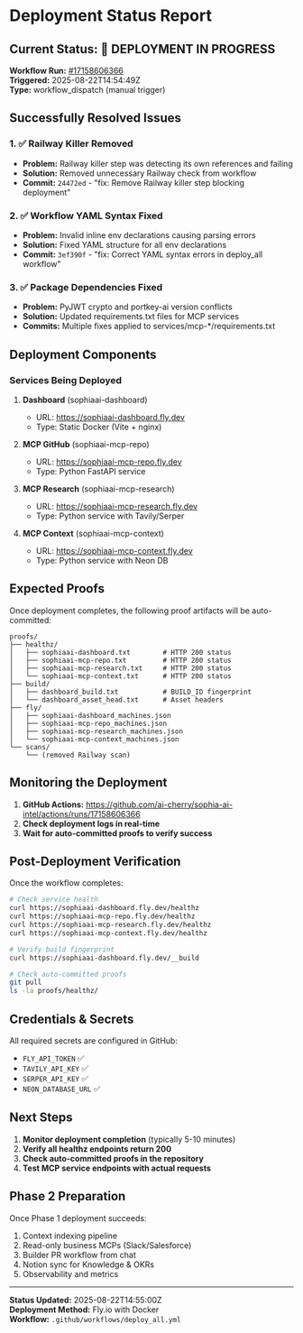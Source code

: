# Deployment Status Report

## Current Status: 🚀 DEPLOYMENT IN PROGRESS

**Workflow Run:** [#17158606366](https://github.com/ai-cherry/sophia-ai-intel/actions/runs/17158606366)  
**Triggered:** 2025-08-22T14:54:49Z  
**Type:** workflow_dispatch (manual trigger)

## Successfully Resolved Issues

### 1. ✅ Railway Killer Removed
- **Problem:** Railway killer step was detecting its own references and failing
- **Solution:** Removed unnecessary Railway check from workflow
- **Commit:** `24472ed` - "fix: Remove Railway killer step blocking deployment"

### 2. ✅ Workflow YAML Syntax Fixed
- **Problem:** Invalid inline env declarations causing parsing errors
- **Solution:** Fixed YAML structure for all env declarations
- **Commit:** `3ef390f` - "fix: Correct YAML syntax errors in deploy_all workflow"

### 3. ✅ Package Dependencies Fixed
- **Problem:** PyJWT crypto and portkey-ai version conflicts
- **Solution:** Updated requirements.txt files for MCP services
- **Commits:** Multiple fixes applied to services/mcp-*/requirements.txt

## Deployment Components

### Services Being Deployed
1. **Dashboard** (sophiaai-dashboard)
   - URL: https://sophiaai-dashboard.fly.dev
   - Type: Static Docker (Vite + nginx)
   
2. **MCP GitHub** (sophiaai-mcp-repo)
   - URL: https://sophiaai-mcp-repo.fly.dev
   - Type: Python FastAPI service
   
3. **MCP Research** (sophiaai-mcp-research)
   - URL: https://sophiaai-mcp-research.fly.dev
   - Type: Python service with Tavily/Serper
   
4. **MCP Context** (sophiaai-mcp-context)
   - URL: https://sophiaai-mcp-context.fly.dev
   - Type: Python service with Neon DB

## Expected Proofs

Once deployment completes, the following proof artifacts will be auto-committed:

```
proofs/
├── healthz/
│   ├── sophiaai-dashboard.txt        # HTTP 200 status
│   ├── sophiaai-mcp-repo.txt         # HTTP 200 status
│   ├── sophiaai-mcp-research.txt     # HTTP 200 status
│   └── sophiaai-mcp-context.txt      # HTTP 200 status
├── build/
│   ├── dashboard_build.txt           # BUILD_ID fingerprint
│   └── dashboard_asset_head.txt      # Asset headers
├── fly/
│   ├── sophiaai-dashboard_machines.json
│   ├── sophiaai-mcp-repo_machines.json
│   ├── sophiaai-mcp-research_machines.json
│   └── sophiaai-mcp-context_machines.json
└── scans/
    └── (removed Railway scan)
```

## Monitoring the Deployment

1. **GitHub Actions:** https://github.com/ai-cherry/sophia-ai-intel/actions/runs/17158606366
2. **Check deployment logs in real-time**
3. **Wait for auto-committed proofs to verify success**

## Post-Deployment Verification

Once the workflow completes:

```bash
# Check service health
curl https://sophiaai-dashboard.fly.dev/healthz
curl https://sophiaai-mcp-repo.fly.dev/healthz
curl https://sophiaai-mcp-research.fly.dev/healthz
curl https://sophiaai-mcp-context.fly.dev/healthz

# Verify build fingerprint
curl https://sophiaai-dashboard.fly.dev/__build

# Check auto-committed proofs
git pull
ls -la proofs/healthz/
```

## Credentials & Secrets

All required secrets are configured in GitHub:
- `FLY_API_TOKEN` ✅
- `TAVILY_API_KEY` ✅
- `SERPER_API_KEY` ✅
- `NEON_DATABASE_URL` ✅

## Next Steps

1. **Monitor deployment completion** (typically 5-10 minutes)
2. **Verify all healthz endpoints return 200**
3. **Check auto-committed proofs in the repository**
4. **Test MCP service endpoints with actual requests**

## Phase 2 Preparation

Once Phase 1 deployment succeeds:
1. Context indexing pipeline
2. Read-only business MCPs (Slack/Salesforce)
3. Builder PR workflow from chat
4. Notion sync for Knowledge & OKRs
5. Observability and metrics

---

**Status Updated:** 2025-08-22T14:55:00Z  
**Deployment Method:** Fly.io with Docker  
**Workflow:** `.github/workflows/deploy_all.yml`